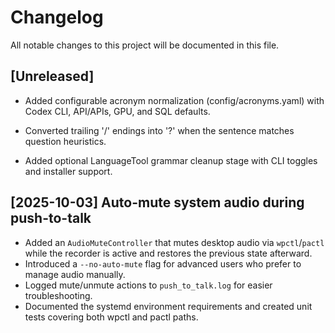 # Changelog

All notable changes to this project will be documented in this file.

## [Unreleased]

- Added configurable acronym normalization (config/acronyms.yaml) with Codex CLI, API/APIs, GPU, and SQL defaults.
- Converted trailing '/' endings into '?' when the sentence matches question heuristics.

- Added optional LanguageTool grammar cleanup stage with CLI toggles and installer support.

## [2025-10-03] Auto-mute system audio during push-to-talk
- Added an `AudioMuteController` that mutes desktop audio via `wpctl`/`pactl` while the recorder is active and restores the previous state afterward.
- Introduced a `--no-auto-mute` flag for advanced users who prefer to manage audio manually.
- Logged mute/unmute actions to `push_to_talk.log` for easier troubleshooting.
- Documented the systemd environment requirements and created unit tests covering both wpctl and pactl paths.
